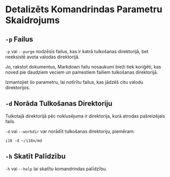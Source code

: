 # Detalizēts Komandrindas Parametru Skaidrojums

## `-p` Failus

`-p` vai `--purge` nodzēsīs failus, kas ir katrā tulkošanas direktorijā, bet neeksistē avota valodas direktorijā.

Jo, rakstot dokumentus, Markdown failu nosaukumi bieži tiek koriģēti, kas noved pie daudziem veciem un pamestiem failiem tulkošanas direktorijā.

Izmantojiet šo parametru, lai notīrītu failus, kas jādzēš citu valodu direktorijos.

## `-d` Norāda Tulkošanas Direktoriju

Tulkotajā direktorijā pēc noklusējuma ir direktorija, kurā atrodas pašreizējais fails.

`-d` vai `--workdir` var norādīt tulkošanas direktoriju, piemēram:

```
i18 -d ~/i18n/md
```

## `-h` Skatīt Palīdzību

`-h` vai `--help` lai skatītu komandrindas palīdzību.